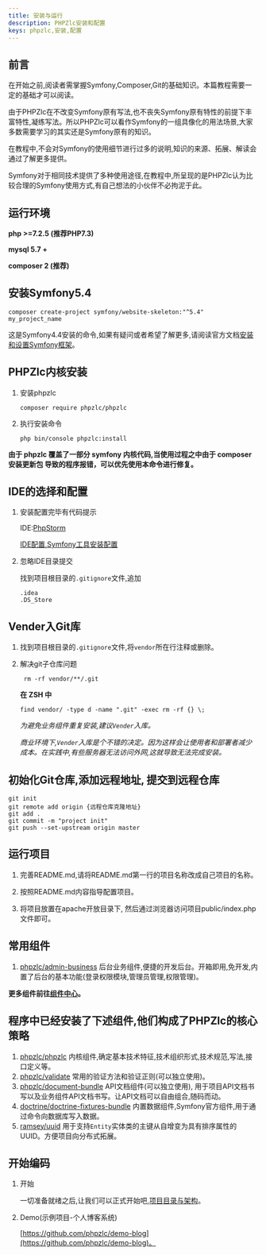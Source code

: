 ```yaml
---
title: 安装与运行
description: PHPZlc安装和配置
keys: phpzlc,安装,配置
---
```


## 前言

在开始之前,阅读者需掌握Symfony,Composer,Git的基础知识。本篇教程需要一定的基础才可以阅读。

由于PHPZlc在不改变Symfony原有写法,也不丧失Symfony原有特性的前提下丰富特性,凝练写法。所以PHPZlc可以看作Symfony的一组具像化的用法场景,大家多数需要学习的其实还是Symfony原有的知识。

在教程中,不会对Symfony的使用细节进行过多的说明,知识的来源、拓展、解读会通过了解更多提供。

Symfony对于相同技术提供了多种使用途径,在教程中,所呈现的是PHPZlc认为比较合理的Symfony使用方式,有自己想法的小伙伴不必拘泥于此。

## 运行环境

**php >=7.2.5 (推荐PHP7.3)**

**mysql 5.7 +**

**composer 2 (推荐)**

## 安装Symfony5.4

```shell
composer create-project symfony/website-skeleton:"^5.4" my_project_name
```

这是Symfony4.4安装的命令,如果有疑问或者希望了解更多,请阅读官方文档[安装和设置Symfony框架](https://symfony.com/doc/5.4/setup.html)。

## PHPZlc内核安装

1. 安装phpzlc

   ```shell
   composer require phpzlc/phpzlc
   ```

2. 执行安装命令

   ```shell
   php bin/console phpzlc:install
   ```
   
  **由于 phpzlc 覆盖了一部分 symfony 内核代码,当使用过程之中由于 composer安装更新包 导致的程序报错，可以优先使用本命令进行修复。**

## IDE的选择和配置

1. 安装配置完毕有代码提示

    IDE:[PhpStorm](https://www.jetbrains.com/phpstorm/)

    [IDE配置,Symfony工具安装配置](https://www.jetbrains.com/help/phpstorm/symfony-support.html?_ga=2.242917706.978522081.1607327290-133517331.1605767311#enabling-the-symfony-plugin-for)

2. 忽略IDE目录提交

    找到项目根目录的`.gitignore`文件,追加

    ```text
    .idea
    .DS_Store
    ```
   
## Vender入Git库   

1. 找到项目根目录的`.gitignore`文件,将`vendor`所在行注释或删除。

2. 解决git子仓库问题
    
    ```shell
     rm -rf vendor/**/.git
    ```
    **在 ZSH 中**
    
    ```shell
    find vendor/ -type d -name ".git" -exec rm -rf {} \;
    ```
   
    _为避免业务组件重复安装,建议`Vender`入库。_
    
    _商业环境下,`Vender`入库是个不错的决定。因为这样会让使用者和部署者减少成本。在实践中,有些服务器无法访问外网,这就导致无法完成安装。_  

## 初始化Git仓库,添加远程地址, 提交到远程仓库

```shell
git init
git remote add origin {远程仓库克隆地址}
git add .
git commit -m "project init"
git push --set-upstream origin master
```

## 运行项目

1. 完善README.md,请将README.md第一行的项目名称改成自己项目的名称。

2. 按照README.md内容指导配置项目。

3. 将项目放置在apache开放目录下, 然后通过浏览器访问项目public/index.php文件即可。

## 常用组件

1. [phpzlc/admin-business](https://phpzlc.com/doc/module/admin-business) 后台业务组件,便捷的开发后台。开箱即用,免开发,内置了后台的基本功能(登录权限模块,管理员管理,权限管理)。

**更多组件前往[组件中心](/module/)。**

## 程序中已经安装了下述组件,他们构成了PHPZlc的核心策略

1. [phpzlc/phpzlc](https://github.com/phpzlc/phpzlc-kernel) 内核组件,确定基本技术特征,技术组织形式,技术规范,写法,接口定义等。
2. [phpzlc/validate](https://github.com/phpzlc/validate) 常用的验证方法和验证正则(可以独立使用)。
3. [phpzlc/document-bundle](https://github.com/phpzlc/document-bundle) API文档组件(可以独立使用), 用于项目API文档书写以及业务组件API文档书写。让API文档可以自由组合,随码而动。
4. [doctrine/doctrine-fixtures-bundle](https://github.com/doctrine/DoctrineFixturesBundle) 内置数据组件,Symfony官方组件,用于通过命令向数据库写入数据。
5. [ramsey/uuid](https://github.com/ramsey/uuid) 用于支持`Entity`实体类的主键从自增变为具有排序属性的UUID。方便项目向分布式拓展。

## 开始编码

1. 开始

    一切准备就绪之后,让我们可以正式开始吧,[项目目录与架构](/phpzlc/skeleton.markdown)。

2. Demo(示例项目-个人博客系统)

    [https://github.com/phpzlc/demo-blog](https://github.com/phpzlc/demo-blog)。
